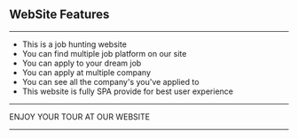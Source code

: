 ## WebSite Features
***

* This is a job hunting website
* You can find multiple job platform on our site
* You can apply to your dream job
* You can apply at multiple company
* You can see all the company's you've applied to
* This website is fully SPA provide for best user experience

*************
ENJOY YOUR TOUR AT OUR WEBSITE
*************